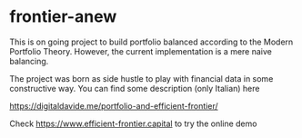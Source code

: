 # frontier-anew

This is on going project to build portfolio balanced according to the Modern Portfolio Theory. However, the current implementation is a mere naive balancing.

The project was born as side hustle to play with financial data in some constructive way. You can find some description (only Italian) here

https://digitaldavide.me/portfolio-and-efficient-frontier/

Check https://www.efficient-frontier.capital to try the online demo
